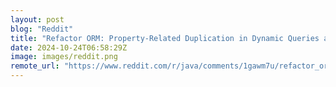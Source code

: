 ```yaml
---
layout: post
blog: "Reddit"
title: "Refactor ORM: Property-Related Duplication in Dynamic Queries and its Refactor Approach"
date: 2024-10-24T06:58:29Z
image: images/reddit.png
remote_url: "https://www.reddit.com/r/java/comments/1gawm7u/refactor_orm_propertyrelated_duplication_in/"
---
```

